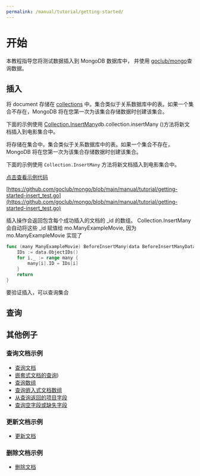 ```yaml
---
permalink: /manual/tutorial/getting-started/
---
```


# 开始

本教程指导您将测试数据插入到 MongoDB 数据库中，
并使用 [goclub/mongo](https://github.com/goclub/mongo)查询数据。

## 插入

将 document 存储在 [collections](/mongo/manual/core/databases-and-collections/) 中。集合类似于关系数据库中的表。如果一个集合不存在，MongoDB 将在您第一次为该集合存储数据时创建该集合。

下面的示例使用 [Collection.InsertMany](https://pkg.go.dev/github.com/goclub/mongo#Collection.InsertMany)db.collection.insertMany ()方法将新文档插入到电影集合中。

将存储在集合中。集合类似于关系数据库中的表。如果一个集合不存在，MongoDB 将在您第一次为该集合存储数据时创建该集合。

下面的示例使用 `Collection.InsertMany` 方法将新文档插入到电影集合中。

[点击查看示例代码](./getting-started-insert_test.go)

[https://github.com/goclub/mongo/blob/main/manual/tutorial/getting-started-insert_test.go](https://github.com/goclub/mongo/blob/main/manual/tutorial/getting-started-insert_test.go)

插入操作会返回包含每个成功插入的文档的 _id 的数组。 Collection.InsertMany 会自动将这些 _id 赋值给 mo.ManyExampleMovie,
因为 mo.ManyExampleMovie 实现了

```go
func (many ManyExampleMovie) BeforeInsertMany(data BeforeInsertManyData) (err error) {
	IDs := data.ObjectIDs()
	for i,_ := range many {
		many[i].ID = IDs[i]
	}
	return
}
```

要验证插入，可以查询集合

## 查询



## 其他例子

### 查询文档示例

- [查询文档](/mongo/manual/tutorial/query-documents/)
- [嵌套式文档的查询](/mongo/manual/tutorial/query-embedded-documents/))
- [查询数组](/mongo/manual/tutorial/query-arrays/)
- [查询嵌入式文档数组](/mongo/manual/tutorial/query-array-of-documents/)
- [从查询返回的项目字段](/mongo/manual/tutorial/project-fields-from-query-results/)
- [查询空字段或缺失字段](/mongo/manual/tutorial/query-for-null-fields/)

### 更新文档示例

- [更新文档](/mongo/manual/tutorial/update-documents/)

### 删除文档示例
- [删除文档](/mongo/manual/tutorial/remove-documents/)

